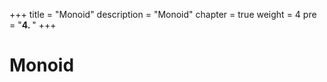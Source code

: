 +++
title = "Monoid"
description = "Monoid"
chapter = true
weight = 4
pre = "<b>4. </b>"
+++

# Monoid
